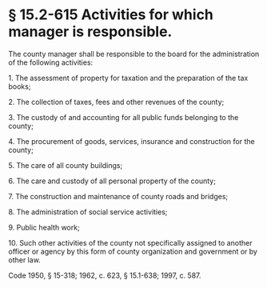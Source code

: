 # § 15.2-615 Activities for which manager is responsible.

<p>The county manager shall be responsible to the board for the administration of the following activities:</p><p>1. The assessment of property for taxation and the preparation of the tax books;</p><p>2. The collection of taxes, fees and other revenues of the county;</p><p>3. The custody of and accounting for all public funds belonging to the county;</p><p>4. The procurement of goods, services, insurance and construction for the county;</p><p>5. The care of all county buildings;</p><p>6. The care and custody of all personal property of the county;</p><p>7. The construction and maintenance of county roads and bridges;</p><p>8. The administration of social service activities;</p><p>9. Public health work;</p><p>10. Such other activities of the county not specifically assigned to another officer or agency by this form of county organization and government or by other law.</p><p>Code 1950, § 15-318; 1962, c. 623, § 15.1-638; 1997, c. 587.</p>